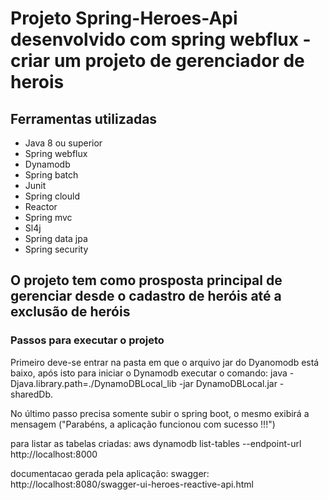 # Projeto Spring-Heroes-Api desenvolvido com spring webflux - criar um projeto de gerenciador de herois

## Ferramentas utilizadas

  - Java 8 ou superior
  - Spring webflux 
  - Dynamodb
  - Spring batch
  - Junit
  - Spring clould
  - Reactor
  - Spring mvc
  - Sl4j
  - Spring data jpa
  - Spring security



## O projeto tem como prosposta principal de gerenciar desde o cadastro de heróis até a exclusão de heróis
### Passos para executar o projeto

Primeiro deve-se entrar na pasta em que o arquivo jar do Dyanomodb está baixo, após isto para iniciar o Dynamodb executar o comando: 
java -Djava.library.path=./DynamoDBLocal_lib -jar DynamoDBLocal.jar -sharedDb. 

No último passo precisa somente subir o spring boot, o mesmo exibirá a mensagem ("Parabéns, a aplicação funcionou com sucesso !!!")

para listar as tabelas criadas: aws dynamodb list-tables --endpoint-url http://localhost:8000

documentacao gerada pela aplicação: swagger: http://localhost:8080/swagger-ui-heroes-reactive-api.html

